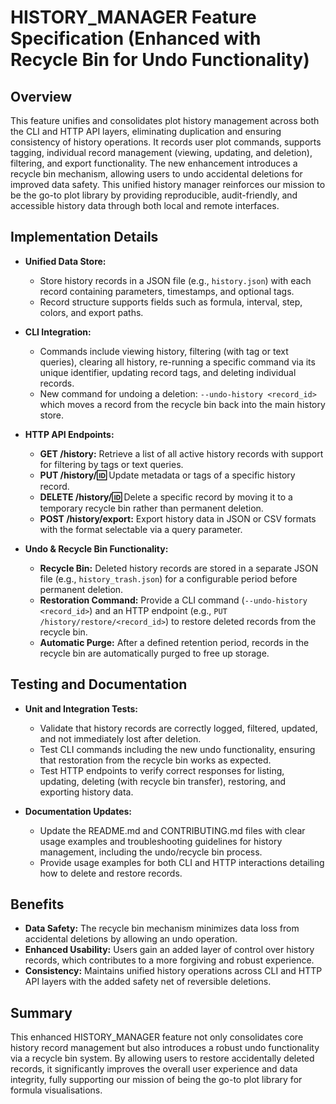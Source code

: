 # HISTORY_MANAGER Feature Specification (Enhanced with Recycle Bin for Undo Functionality)

## Overview
This feature unifies and consolidates plot history management across both the CLI and HTTP API layers, eliminating duplication and ensuring consistency of history operations. It records user plot commands, supports tagging, individual record management (viewing, updating, and deletion), filtering, and export functionality. The new enhancement introduces a recycle bin mechanism, allowing users to undo accidental deletions for improved data safety. This unified history manager reinforces our mission to be the go-to plot library by providing reproducible, audit-friendly, and accessible history data through both local and remote interfaces.

## Implementation Details
- **Unified Data Store:**
  - Store history records in a JSON file (e.g., `history.json`) with each record containing parameters, timestamps, and optional tags.
  - Record structure supports fields such as formula, interval, step, colors, and export paths.

- **CLI Integration:**
  - Commands include viewing history, filtering (with tag or text queries), clearing all history, re-running a specific command via its unique identifier, updating record tags, and deleting individual records.
  - New command for undoing a deletion: `--undo-history <record_id>` which moves a record from the recycle bin back into the main history store.

- **HTTP API Endpoints:**
  - **GET /history:** Retrieve a list of all active history records with support for filtering by tags or text queries.
  - **PUT /history/:id:** Update metadata or tags of a specific history record.
  - **DELETE /history/:id:** Delete a specific record by moving it to a temporary recycle bin rather than permanent deletion.
  - **POST /history/export:** Export history data in JSON or CSV formats with the format selectable via a query parameter.

- **Undo & Recycle Bin Functionality:**
  - **Recycle Bin:** Deleted history records are stored in a separate JSON file (e.g., `history_trash.json`) for a configurable period before permanent deletion.
  - **Restoration Command:** Provide a CLI command (`--undo-history <record_id>`) and an HTTP endpoint (e.g., `PUT /history/restore/<record_id>`) to restore deleted records from the recycle bin.
  - **Automatic Purge:** After a defined retention period, records in the recycle bin are automatically purged to free up storage.

## Testing and Documentation
- **Unit and Integration Tests:**
  - Validate that history records are correctly logged, filtered, updated, and not immediately lost after deletion.
  - Test CLI commands including the new undo functionality, ensuring that restoration from the recycle bin works as expected.
  - Test HTTP endpoints to verify correct responses for listing, updating, deleting (with recycle bin transfer), restoring, and exporting history data.

- **Documentation Updates:**
  - Update the README.md and CONTRIBUTING.md files with clear usage examples and troubleshooting guidelines for history management, including the undo/recycle bin process.
  - Provide usage examples for both CLI and HTTP interactions detailing how to delete and restore records.

## Benefits
- **Data Safety:** The recycle bin mechanism minimizes data loss from accidental deletions by allowing an undo operation.
- **Enhanced Usability:** Users gain an added layer of control over history records, which contributes to a more forgiving and robust experience.
- **Consistency:** Maintains unified history operations across CLI and HTTP API layers with the added safety net of reversible deletions.

## Summary
This enhanced HISTORY_MANAGER feature not only consolidates core history record management but also introduces a robust undo functionality via a recycle bin system. By allowing users to restore accidentally deleted records, it significantly improves the overall user experience and data integrity, fully supporting our mission of being the go-to plot library for formula visualisations.